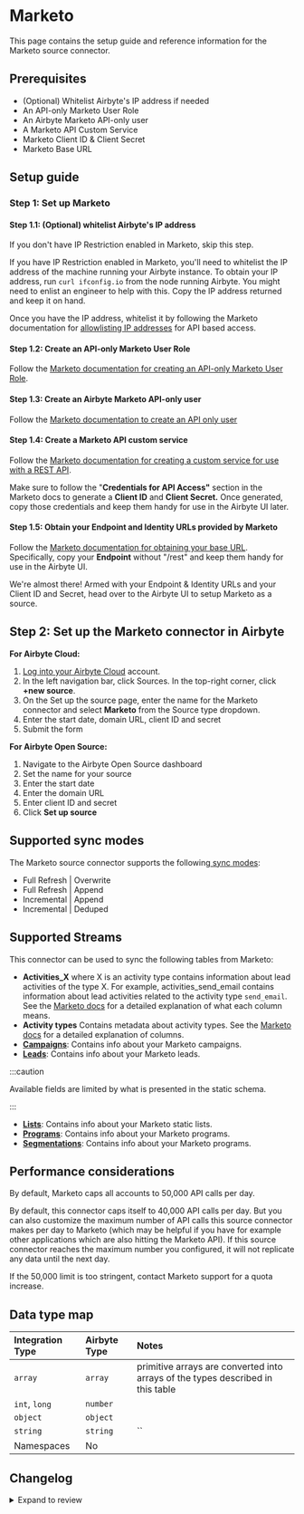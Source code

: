 # Marketo

This page contains the setup guide and reference information for the Marketo source connector.

## Prerequisites

- \(Optional\) Whitelist Airbyte's IP address if needed
- An API-only Marketo User Role
- An Airbyte Marketo API-only user
- A Marketo API Custom Service
- Marketo Client ID & Client Secret
- Marketo Base URL

## Setup guide

### Step 1: Set up Marketo

#### Step 1.1: \(Optional\) whitelist Airbyte's IP address

If you don't have IP Restriction enabled in Marketo, skip this step.

If you have IP Restriction enabled in Marketo, you'll need to whitelist the IP address of the machine running your Airbyte instance. To obtain your IP address, run `curl ifconfig.io` from the node running Airbyte. You might need to enlist an engineer to help with this. Copy the IP address returned and keep it on hand.

Once you have the IP address, whitelist it by following the Marketo documentation for [allowlisting IP addresses](https://docs.marketo.com/display/public/DOCS/Create+an+Allowlist+for+IP-Based+API+Access) for API based access.

#### Step 1.2: Create an API-only Marketo User Role

Follow the [Marketo documentation for creating an API-only Marketo User Role](https://docs.marketo.com/display/public/DOCS/Create+an+API+Only+User+Role).

#### Step 1.3: Create an Airbyte Marketo API-only user

Follow the [Marketo documentation to create an API only user](https://docs.marketo.com/display/public/DOCS/Create+an+API+Only+User)

#### Step 1.4: Create a Marketo API custom service

Follow the [Marketo documentation for creating a custom service for use with a REST API](https://docs.marketo.com/display/public/DOCS/Create+a+Custom+Service+for+Use+with+ReST+API).

Make sure to follow the "**Credentials for API Access"** section in the Marketo docs to generate a **Client ID** and **Client Secret.** Once generated, copy those credentials and keep them handy for use in the Airbyte UI later.

#### Step 1.5: Obtain your Endpoint and Identity URLs provided by Marketo

Follow the [Marketo documentation for obtaining your base URL](https://developers.marketo.com/rest-api/base-url/). Specifically, copy your **Endpoint** without "/rest" and keep them handy for use in the Airbyte UI.

We're almost there! Armed with your Endpoint & Identity URLs and your Client ID and Secret, head over to the Airbyte UI to setup Marketo as a source.

## Step 2: Set up the Marketo connector in Airbyte

<!-- env:cloud -->

**For Airbyte Cloud:**

1. [Log into your Airbyte Cloud](https://cloud.airbyte.com/workspaces) account.
2. In the left navigation bar, click Sources. In the top-right corner, click **+new source**.
3. On the Set up the source page, enter the name for the Marketo connector and select **Marketo** from the Source type dropdown.
4. Enter the start date, domain URL, client ID and secret
5. Submit the form
<!-- /env:cloud -->

<!-- env:oss -->

**For Airbyte Open Source:**

1. Navigate to the Airbyte Open Source dashboard
2. Set the name for your source
3. Enter the start date
4. Enter the domain URL
5. Enter client ID and secret
6. Click **Set up source**
<!-- /env:oss -->

## Supported sync modes

The Marketo source connector supports the following[ sync modes](https://docs.airbyte.com/cloud/core-concepts#connection-sync-modes):

- Full Refresh | Overwrite
- Full Refresh | Append
- Incremental | Append
- Incremental | Deduped

## Supported Streams

This connector can be used to sync the following tables from Marketo:

- **Activities_X** where X is an activity type contains information about lead activities of the type X. For example, activities_send_email contains information about lead activities related to the activity type `send_email`. See the [Marketo docs](https://developers.marketo.com/rest-api/endpoint-reference/lead-database-endpoint-reference/#!/Activities/getLeadActivitiesUsingGET) for a detailed explanation of what each column means.
- **Activity types** Contains metadata about activity types. See the [Marketo docs](https://developers.marketo.com/rest-api/endpoint-reference/lead-database-endpoint-reference/#!/Activities/getAllActivityTypesUsingGET) for a detailed explanation of columns.
- **[Campaigns](https://developers.marketo.com/rest-api/endpoint-reference/lead-database-endpoint-reference/#!/Campaigns/getCampaignsUsingGET)**: Contains info about your Marketo campaigns.
- **[Leads](https://developers.marketo.com/rest-api/endpoint-reference/lead-database-endpoint-reference/#!/Leads/getLeadByIdUsingGET)**: Contains info about your Marketo leads.

:::caution

Available fields are limited by what is presented in the static schema.

:::

- **[Lists](https://developers.marketo.com/rest-api/endpoint-reference/lead-database-endpoint-reference/#!/Static_Lists/getListByIdUsingGET)**: Contains info about your Marketo static lists.
- **[Programs](https://developers.marketo.com/rest-api/endpoint-reference/asset-endpoint-reference/#!/Programs/browseProgramsUsingGET)**: Contains info about your Marketo programs.
- **[Segmentations](https://developers.marketo.com/rest-api/endpoint-reference/asset-endpoint-reference/#!/Segments/getSegmentationUsingGET)**: Contains info about your Marketo programs.

## Performance considerations

By default, Marketo caps all accounts to 50,000 API calls per day.

By default, this connector caps itself to 40,000 API calls per day. But you can also customize the maximum number of API calls this source connector makes per day to Marketo \(which may be helpful if you have for example other applications which are also hitting the Marketo API\). If this source connector reaches the maximum number you configured, it will not replicate any data until the next day.

If the 50,000 limit is too stringent, contact Marketo support for a quota increase.

## Data type map

| Integration Type | Airbyte Type | Notes                                                                           |
| :--------------- | :----------- | :------------------------------------------------------------------------------ |
| `array`          | `array`      | primitive arrays are converted into arrays of the types described in this table |
| `int`, `long`    | `number`     |                                                                                 |
| `object`         | `object`     |                                                                                 |
| `string`         | `string`     | \`\`                                                                            |
| Namespaces       | No           |                                                                                 |

## Changelog

<details>
  <summary>Expand to review</summary>

| Version  | Date       | Pull Request                                             | Subject                                                                                          |
|:---------|:-----------|:---------------------------------------------------------|:-------------------------------------------------------------------------------------------------|
| 1.4.29 | 2025-07-26 | [63912](https://github.com/airbytehq/airbyte/pull/63912) | Update dependencies |
| 1.4.28 | 2025-07-12 | [63152](https://github.com/airbytehq/airbyte/pull/63152) | Update dependencies |
| 1.4.27 | 2025-07-05 | [61142](https://github.com/airbytehq/airbyte/pull/61142) | Update dependencies |
| 1.4.26 | 2025-05-28 | [60823](https://github.com/airbytehq/airbyte/pull/60823) | Fix Attribute Errors on `Leads` stream |
| 1.4.25 | 2025-05-24 | [60693](https://github.com/airbytehq/airbyte/pull/60693) | Update dependencies |
| 1.4.24 | 2025-05-10 | [59770](https://github.com/airbytehq/airbyte/pull/59770) | Update dependencies |
| 1.4.23 | 2025-05-03 | [58788](https://github.com/airbytehq/airbyte/pull/58788) | Update dependencies |
| 1.4.22 | 2025-04-12 | [57702](https://github.com/airbytehq/airbyte/pull/57702) | Update dependencies |
| 1.4.21 | 2025-04-05 | [57071](https://github.com/airbytehq/airbyte/pull/57071) | Update dependencies |
| 1.4.20 | 2025-03-29 | [56674](https://github.com/airbytehq/airbyte/pull/56674) | Update dependencies |
| 1.4.19 | 2025-03-22 | [56016](https://github.com/airbytehq/airbyte/pull/56016) | Update dependencies |
| 1.4.18 | 2025-03-08 | [55426](https://github.com/airbytehq/airbyte/pull/55426) | Update dependencies |
| 1.4.17 | 2025-03-01 | [54761](https://github.com/airbytehq/airbyte/pull/54761) | Update dependencies |
| 1.4.16 | 2025-02-22 | [54321](https://github.com/airbytehq/airbyte/pull/54321) | Update dependencies |
| 1.4.15 | 2025-02-15 | [53790](https://github.com/airbytehq/airbyte/pull/53790) | Update dependencies |
| 1.4.14 | 2025-02-01 | [52711](https://github.com/airbytehq/airbyte/pull/52711) | Update dependencies |
| 1.4.13 | 2025-01-25 | [52278](https://github.com/airbytehq/airbyte/pull/52278) | Update dependencies |
| 1.4.12 | 2025-01-11 | [51165](https://github.com/airbytehq/airbyte/pull/51165) | Update dependencies |
| 1.4.11 | 2025-01-04 | [50890](https://github.com/airbytehq/airbyte/pull/50890) | Update dependencies |
| 1.4.10 | 2024-12-28 | [50655](https://github.com/airbytehq/airbyte/pull/50655) | Update dependencies |
| 1.4.9 | 2024-12-21 | [43736](https://github.com/airbytehq/airbyte/pull/43736) | Starting with this version, the Docker image is now rootless. Please note that this and future versions will not be compatible with Airbyte versions earlier than 0.64 |
| 1.4.8 | 2024-12-20 | [49972](https://github.com/airbytehq/airbyte/pull/49972) | Pin CDK due to breaking changes in newer versions. |
| 1.4.7 | 2024-07-06 | [40629](https://github.com/airbytehq/airbyte/pull/40629) | Update dependencies |
| 1.4.6 | 2024-06-26 | [40530](https://github.com/airbytehq/airbyte/pull/40530) | Update dependencies |
| 1.4.5 | 2024-06-25 | [40318](https://github.com/airbytehq/airbyte/pull/40318) | Update dependencies |
| 1.4.4 | 2024-06-23 | [40001](https://github.com/airbytehq/airbyte/pull/40001) | Update dependencies |
| `1.4.3`  | 2024-06-18 | [39549](https://github.com/airbytehq/airbyte/pull/39549) | Refactor: use `client_side_incremental` feature                                                  |
| `1.4.2`  | 2024-06-06 | [39297](https://github.com/airbytehq/airbyte/pull/39297) | [autopull] Upgrade base image to v1.2.2                                                          |
| `1.4.1`  | 2024-05-23 | [38631](https://github.com/airbytehq/airbyte/pull/38631) | Update deprecated authenticator package                                                          |
| `1.4.0`  | 2024-04-15 | [36854](https://github.com/airbytehq/airbyte/pull/36854) | Migrate to low-code                                                                              |
| `1.3.2`  | 2024-04-19 | [36650](https://github.com/airbytehq/airbyte/pull/36650) | Updating to 0.80.0 CDK                                                                           |
| `1.3.1`  | 2024-04-12 | [36650](https://github.com/airbytehq/airbyte/pull/36650) | schema descriptions                                                                              |
| `1.3.0`  | 2024-03-19 | [36267](https://github.com/airbytehq/airbyte/pull/36267) | Pin airbyte-cdk version to `^0`                                                                  |
| `1.2.6`  | 2024-02-09 | [35078](https://github.com/airbytehq/airbyte/pull/35078) | Manage dependencies with Poetry.                                                                 |
| `1.2.5`  | 2024-01-15 | [34246](https://github.com/airbytehq/airbyte/pull/34246) | prepare for airbyte-lib                                                                          |
| `1.2.4`  | 2024-01-08 | [33999](https://github.com/airbytehq/airbyte/pull/33999) | Fix for `Export daily quota exceeded`                                                            |
| `1.2.3`  | 2023-08-02 | [28999](https://github.com/airbytehq/airbyte/pull/28999) | Fix for ` _csv.Error: line contains NUL`                                                         |
| `1.2.2`  | 2023-10-19 | [31599](https://github.com/airbytehq/airbyte/pull/31599) | Base image migration: remove Dockerfile and use the python-connector-base image                  |
| `1.2.1`  | 2023-09-18 | [30533](https://github.com/airbytehq/airbyte/pull/30533) | Fix `json_schema` for stream `Leads`                                                             |
| `1.2.0`  | 2023-06-26 | [27726](https://github.com/airbytehq/airbyte/pull/27726) | License Update: Elv2                                                                             |
| `1.1.0`  | 2023-04-18 | [23956](https://github.com/airbytehq/airbyte/pull/23956) | Add `Segmentations` Stream                                                                       |
| `1.0.4`  | 2023-04-25 | [25481](https://github.com/airbytehq/airbyte/pull/25481) | Minor fix for bug caused by `<=` producing additional API call when there is a single date slice |
| `1.0.3`  | 2023-02-13 | [22938](https://github.com/airbytehq/airbyte/pull/22938) | Specified date formatting in specification                                                       |
| `1.0.2`  | 2023-02-01 | [22203](https://github.com/airbytehq/airbyte/pull/22203) | Handle Null cursor values                                                                        |
| `1.0.1`  | 2023-01-31 | [22015](https://github.com/airbytehq/airbyte/pull/22015) | Set `AvailabilityStrategy` for streams explicitly to `None`                                      |
| `1.0.0`  | 2023-01-25 | [21790](https://github.com/airbytehq/airbyte/pull/21790) | Fix `activities_*` stream schemas                                                                |
| `0.1.12` | 2023-01-19 | [20973](https://github.com/airbytehq/airbyte/pull/20973) | Fix encoding error (note: this change is not in version 1.0.0, but is in later versions          |
| `0.1.11` | 2022-09-30 | [17445](https://github.com/airbytehq/airbyte/pull/17445) | Do not use temporary files for memory optimization                                               |
| `0.1.10` | 2022-09-30 | [17445](https://github.com/airbytehq/airbyte/pull/17445) | Optimize memory consumption                                                                      |
| `0.1.9`  | 2022-09-28 | [17304](https://github.com/airbytehq/airbyte/pull/17304) | Migrate to per-stream sate.                                                                      |
| `0.1.7`  | 2022-08-23 | [15817](https://github.com/airbytehq/airbyte/pull/15817) | Improved unit test coverage                                                                      |
| `0.1.6`  | 2022-08-21 | [15824](https://github.com/airbytehq/airbyte/pull/15824) | Fix semi incremental streams: do not ignore start date, make one api call instead of multiple    |
| `0.1.5`  | 2022-08-16 | [15683](https://github.com/airbytehq/airbyte/pull/15683) | Retry failed creation of a job instead of skipping it                                            |
| `0.1.4`  | 2022-06-20 | [13930](https://github.com/airbytehq/airbyte/pull/13930) | Process failing creation of export jobs                                                          |
| `0.1.3`  | 2021-12-10 | [8429](https://github.com/airbytehq/airbyte/pull/8578)   | Updated titles and descriptions                                                                  |
| `0.1.2`  | 2021-12-03 | [8483](https://github.com/airbytehq/airbyte/pull/8483)   | Improve field conversion to conform schema                                                       |
| `0.1.1`  | 2021-11-29 | [0000](https://github.com/airbytehq/airbyte/pull/0000)   | Fix timestamp value format issue                                                                 |
| `0.1.0`  | 2021-09-06 | [5863](https://github.com/airbytehq/airbyte/pull/5863)   | Release Marketo CDK Connector                                                                    |

</details>
